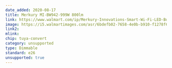 ```yaml
---
date_added: 2020-08-17
title: Merkury MI-BW942-999W 800lm
link: https://www.walmart.com/ip/Merkury-Innovations-Smart-Wi-Fi-LED-Bulb-60W/493986946
image: https://i5.walmartimages.com/asr/6bdefb02-7658-4e0b-b910-f1278f67cbd4_1.0d414c73a91614ec031ef78275815759.jpeg?odnWidth=undefined&odnHeight=undefined&odnBg=ffffff
link2: 
mlink: 
chip: tuya-convert
category: unsupported
type: Dimmable
standard: e26
unsupported: true
---
```

